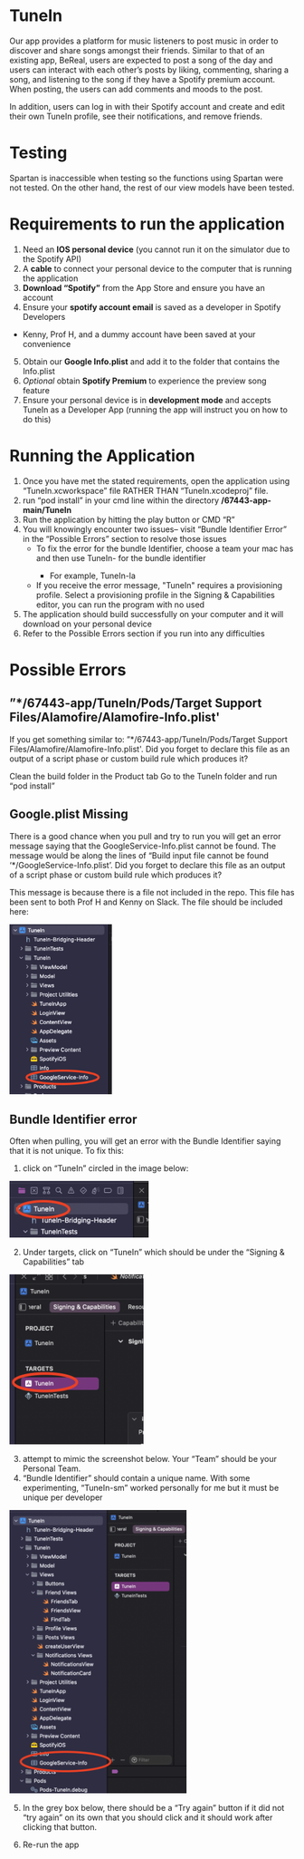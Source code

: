# TuneIn
Our app provides a platform for music listeners to post music in order to discover and share songs amongst their friends. Similar to that of an existing app, BeReal, users are expected to post a song of the day and users can interact with each other’s posts by liking, commenting, sharing a song, and listening to the song if they have a Spotify premium account. When posting, the users can add comments and moods to the post.

In addition, users can log in with their Spotify account and create and edit their own TuneIn profile, see their notifications, and remove friends. 

# Testing
Spartan is inaccessible when testing so the functions using Spartan were not tested. On the other hand, the rest of our view models have been tested.

# Requirements to run the application
1. Need an **IOS personal device** (you cannot run it on the simulator due to the Spotify API)
2. A **cable** to connect your personal device to the computer that is running the application
3. **Download “Spotify”** from the App Store and ensure you have an account
4. Ensure your **spotify account email** is saved as a developer in Spotify Developers 
* Kenny, Prof H, and a dummy account have been saved at your convenience
5. Obtain our **Google Info.plist** and add it to the folder that contains the Info.plist
6. *Optional* obtain **Spotify Premium** to experience the preview song feature
7. Ensure your personal device is in **development mode** and accepts TuneIn as a Developer App (running the app will instruct you on how to do this)

# Running the Application
1. Once you have met the stated requirements, open the application using “TuneIn.xcworkspace” file RATHER THAN “TuneIn.xcodeproj” file.
2. run “pod install” in your cmd line within the directory **/67443-app-main/TuneIn**
3. Run the application by hitting the play button or CMD “R” 
4. You will knowingly encounter two issues– visit “Bundle Identifier Error” in the “Possible Errors” section to resolve those issues
    - To fix the error for the bundle Identifier, choose a team your mac has and then use TuneIn-<initials> for the bundle identifier
      - For example, TuneIn-la
    - If you receive the error message, "TuneIn" requires a provisioning profile. Select a provisioning profile in the Signing & Capabilities editor, you can run the program with no used 
5. The application should build successfully on your computer and it will download on your personal device 
6. Refer to the Possible Errors section if you run into any difficulties

# Possible Errors 
## ”*/67443-app/TuneIn/Pods/Target Support Files/Alamofire/Alamofire-Info.plist'
If you get something similar to: ”*/67443-app/TuneIn/Pods/Target Support Files/Alamofire/Alamofire-Info.plist'. Did you forget to declare this file as an output of a script phase or custom build rule which produces it?

Clean the build folder in the Product tab
Go to the TuneIn folder and run “pod install” 

## Google.plist Missing
There is a good chance when you pull and try to run you will get an error message saying that the GoogleService-Info.plist cannot be found. The message would be along the lines of “Build input file cannot be found ‘*/GoogleService-Info.plist’. Did you forget to declare this file as an output of a script phase or custom build rule which produces it?

This message is because there is a file not included in the repo. This file has been sent to both Prof H and Kenny on Slack. The file should be included here:

<img src="image1.png" height="300"/>

## Bundle Identifier error
Often when pulling, you will get an error with the Bundle Identifier saying that it is not unique. To fix this: 

1) click on “TuneIn” circled in the image below:

<img src="image2.png" height="100"/>

2) Under targets, click on “TuneIn” which should be under the “Signing & Capabilities” tab

<img src="image3.png" height="300"/>

3) attempt to mimic the screenshot below. Your “Team” should be your Personal Team.
4) “Bundle Identifier” should contain a unique name. With some experimenting, “TuneIn-sm” worked personally for me but it must be unique per developer  

<img src="image4.png" height="500"/>

5) In the grey box below, there should be a “Try again” button if it did not “try again” on its own that you should click and it should work after clicking that button. 

6) Re-run the app
